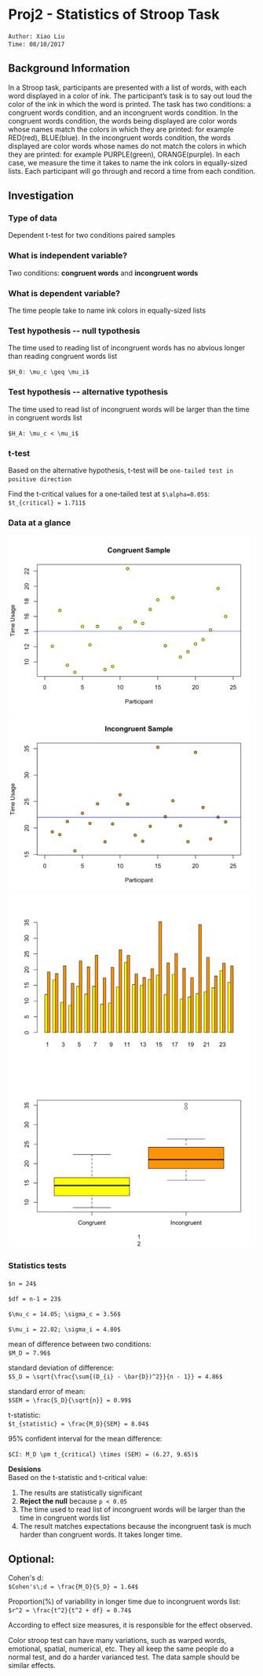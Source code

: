 
# Proj2 - Statistics of Stroop Task

```
Author: Xiao Liu
Time: 08/10/2017
```

## Background Information

In a Stroop task, participants are presented with a list of words, with each word displayed in a color of ink. The participant’s task is to say out loud the color of the ink in which the word is printed. The task has two conditions: a congruent words condition, and an incongruent words condition. In the congruent words condition, the words being displayed are color words whose names match the colors in which they are printed: for example RED(red), BLUE(blue). In the incongruent words condition, the words displayed are color words whose names do not match the colors in which they are printed: for example PURPLE(green), ORANGE(purple). In each case, we measure the time it takes to name the ink colors in equally-sized lists. Each participant will go through and record a time from each condition.


## Investigation

### Type of data
Dependent t-test for two conditions paired samples

### What is independent variable?

Two conditions: **congruent words** and **incongruent words**

### What is dependent variable?

The time people take to name ink colors in equally-sized lists

### Test hypothesis -- null typothesis
The time used to reading list of incongruent words has no abvious longer than reading congruent words list

`$H_0: \mu_c \geq \mu_i$`

### Test hypothesis -- alternative typothesis
The time used to read list of incongruent words will be larger than the time in congruent words list

``$H_A: \mu_c < \mu_i$``

### t-test
Based on the alternative hypothesis, t-test will be `one-tailed test in positive direction`

Find the t-critical values for a one-tailed test at `$\alpha=0.05$`:  
`$t_{critical} = 1.711$`


### Data at a glance
![image](./img/congruent.png)
![image](./img/incongruent.png)
![image](./img/barplot.png)
![image](./img/boxplot.png)

### Statistics tests

`$n = 24$`

`$df = n-1 = 23$`

`$\mu_c = 14.05; \sigma_c = 3.56$`

`$\mu_i = 22.02; \sigma_i = 4.80$`

mean of difference between two conditions:  
`$M_D = 7.96$`

standard deviation of difference:  
`$S_D = \sqrt{\frac{\sum{(D_{i} - \bar{D})^2}}{n - 1}} = 4.86$`

standard error of mean:  
`$SEM = \frac{S_D}{\sqrt{n}} = 0.99$`

t-statistic:  
`$t_{statistic} = \frac{M_D}{SEM} = 8.04$`

95% confident interval for the mean difference:  

`$CI: M_D \pm t_{critical} \times (SEM) = (6.27, 9.65)$`



**Desisions**  
Based on the t-statistic and t-critical value:
1. The results are statistically significant
2. **Reject the null** because `p < 0.05`
3. The time used to read list of incongruent words will be larger than the time in congruent words list
4. The result matches expectations because the incongruent task is much harder than congruent words. It takes longer time.


## Optional:

Cohen's d:  
`$Cohen's\;d = \frac{M_D}{S_D} = 1.64$`

Proportion(%) of variability in longer time due to incongruent words list:    
`$r^2 = \frac{t^2}{t^2 + df} = 0.74$`

According to effect size measures, it is responsible for the effect observed.

Color stroop test can have many variations, such as warped words, emotional, spatial, numerical, etc. They all keep the same people do a normal test, and do a harder varianced test. The data sample should be similar effects.



